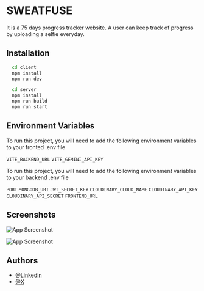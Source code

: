 # SWEATFUSE

It is a 75 days progress tracker website. A user can keep track of progress by uploading a selfie everyday.

## Installation

```bash
  cd client
  npm install
  npm run dev

  cd server
  npm install
  npm run build
  npm run start
```

## Environment Variables

To run this project, you will need to add the following environment variables to your fronted .env file

`VITE_BACKEND_URL`
`VITE_GEMINI_API_KEY`

To run this project, you will need to add the following environment variables to your backend .env file

`PORT`
`MONGODB_URI`
`JWT_SECRET_KEY`
`CLOUDINARY_CLOUD_NAME`
`CLOUDINARY_API_KEY`
`CLOUDINARY_API_SECRET`
`FRONTEND_URL`

## Screenshots

![App Screenshot](https://iili.io/dfB4Hb4.png)

![App Screenshot](https://iili.io/dfB47rF.png)

## Authors

- [@LinkedIn](www.linkedin.com/in/david-goyal)
- [@X](https://x.com/David__Goyal)
